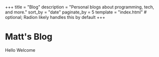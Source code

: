 +++
title = "Blog"
description = "Personal blogs about programming, tech, and more."
sort_by = "date"
paginate_by = 5
template = "index.html"  # optional; Radion likely handles this by default
+++
# Matt's Blog
Hello Welcome
